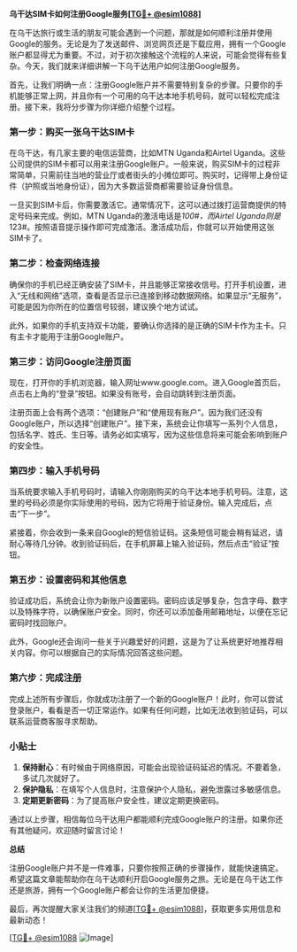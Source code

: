 **乌干达SIM卡如何注册Google服务[[TG💪+ @esim1088](https://t.me/s/esim1088)]**

在乌干达旅行或生活的朋友可能会遇到一个问题，那就是如何顺利注册并使用Google的服务。无论是为了发送邮件、浏览网页还是下载应用，拥有一个Google账户都显得尤为重要。不过，对于初次接触这个流程的人来说，可能会觉得有些复杂。今天，我们就来详细讲解一下乌干达用户如何注册Google服务。

首先，让我们明确一点：注册Google账户并不需要特别复杂的步骤。只要你的手机能够正常上网，并且你有一个可用的乌干达本地手机号码，就可以轻松完成注册。接下来，我将分步骤为你详细介绍整个过程。

### 第一步：购买一张乌干达SIM卡

在乌干达，有几家主要的电信运营商，比如MTN Uganda和Airtel Uganda。这些公司提供的SIM卡都可以用来注册Google账户。一般来说，购买SIM卡的过程非常简单，只需前往当地的营业厅或者街头的小摊位即可。购买时，记得带上身份证件（护照或当地身份证），因为大多数运营商都需要验证身份信息。

一旦买到SIM卡后，你需要激活它。通常情况下，这可以通过拨打运营商提供的特定号码来完成。例如，MTN Uganda的激活电话是*100#，而Airtel Uganda则是*123#。按照语音提示操作即可完成激活。激活成功后，你就可以开始使用这张SIM卡了。

### 第二步：检查网络连接

确保你的手机已经正确安装了SIM卡，并且能够正常接收信号。打开手机设置，进入“无线和网络”选项，查看是否显示已连接到移动数据网络。如果显示“无服务”，可能是因为你所在的位置信号较弱，建议换个地方试试。

此外，如果你的手机支持双卡功能，要确认你选择的是正确的SIM卡作为主卡。只有主卡才能用于注册Google账户。

### 第三步：访问Google注册页面

现在，打开你的手机浏览器，输入网址www.google.com。进入Google首页后，点击右上角的“登录”按钮。如果没有账号，会自动跳转到注册页面。

注册页面上会有两个选项：“创建账户”和“使用现有账户”。因为我们还没有Google账户，所以选择“创建账户”。接下来，系统会让你填写一系列个人信息，包括名字、姓氏、生日等。请务必如实填写，因为这些信息将来可能会影响到账户的安全性。

### 第四步：输入手机号码

当系统要求输入手机号码时，请输入你刚刚购买的乌干达本地手机号码。注意，这里的号码必须是你实际使用的号码，因为它将用于验证身份。输入完成后，点击“下一步”。

紧接着，你会收到一条来自Google的短信验证码。这条短信可能会稍有延迟，请耐心等待几分钟。收到验证码后，在手机屏幕上输入验证码，然后点击“验证”按钮。

### 第五步：设置密码和其他信息

验证成功后，系统会让你为新账户设置密码。密码应该足够复杂，包含字母、数字以及特殊字符，以确保账户安全。同时，你还可以添加备用邮箱地址，以便在忘记密码时找回账户。

此外，Google还会询问一些关于兴趣爱好的问题，这是为了让系统更好地推荐相关内容。你可以根据自己的实际情况回答这些问题。

### 第六步：完成注册

完成上述所有步骤后，你就成功注册了一个新的Google账户！此时，你可以尝试登录账户，看看是否一切正常运作。如果有任何问题，比如无法收到验证码，可以联系运营商客服寻求帮助。

### 小贴士

1. **保持耐心**：有时候由于网络原因，可能会出现验证码延迟的情况。不要着急，多试几次就好了。
2. **保护隐私**：在填写个人信息时，注意保护个人隐私，避免泄露过多敏感信息。
3. **定期更新密码**：为了提高账户安全性，建议定期更换密码。

通过以上步骤，相信每位乌干达用户都能顺利完成Google账户的注册。如果你还有其他疑问，欢迎随时留言讨论！

**总结**

注册Google账户并不是一件难事，只要你按照正确的步骤操作，就能快速搞定。希望这篇文章能帮助你在乌干达顺利开启Google服务之旅。无论是在乌干达工作还是旅游，拥有一个Google账户都会让你的生活更加便捷。

最后，再次提醒大家关注我们的频道[[TG💪+ @esim1088](https://t.me/s/esim1088)]，获取更多实用信息和最新动态！ 

[[TG💪+ @esim1088](https://t.me/s/esim1088) ![Image](https://i.postimg.cc/4NQfJmqS/Snipaste-2025-05-13-00-14-12.png)]